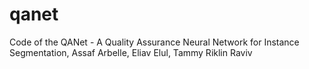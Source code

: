 # qanet
Code of the QANet - A Quality Assurance Neural Network for Instance Segmentation, Assaf Arbelle, Eliav Elul, Tammy Riklin Raviv
